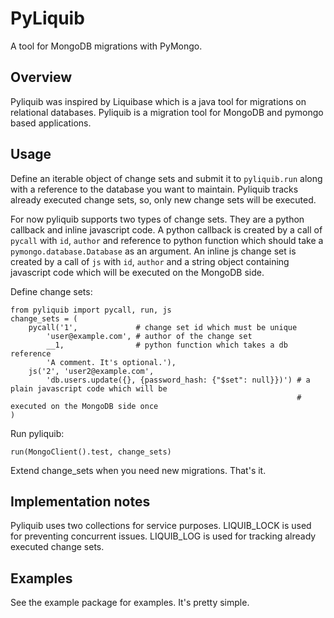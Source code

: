 # PyLiquib

A tool for MongoDB migrations with PyMongo.

## Overview
Pyliquib was inspired by Liquibase which is a java tool for migrations on relational databases. Pyliquib is
a migration tool for MongoDB and pymongo based applications.

## Usage
Define an iterable object of change sets and submit it to `pyliquib.run` along with a reference to
the database you want to maintain. Pyliquib tracks already executed change sets, so, only new change sets will
be executed.

For now pyliquib supports two types of change sets. They are a python callback and inline javascript code.
A python callback is created by a call of `pycall` with `id`, `author` and reference to python function
which should take a `pymongo.database.Database` as an argument. An inline js change set is created by
a call of `js` with `id`, `author` and a string object containing javascript code which will be executed
on the MongoDB side.

Define change sets:

    from pyliquib import pycall, run, js
    change_sets = (
        pycall('1',             # change set id which must be unique
            'user@example.com', # author of the change set
            __1,                # python function which takes a db reference
            'A comment. It's optional.'),
        js('2', 'user2@example.com',
            'db.users.update({}, {password_hash: {"$set": null}})') # a plain javascript code which will be
                                                                    # executed on the MongoDB side once
    )

Run pyliquib:

	run(MongoClient().test, change_sets)

Extend change_sets when you need new migrations. That's it.

## Implementation notes

Pyliquib uses two collections for service purposes. LIQUIB_LOCK is used for preventing concurrent issues.
LIQUIB_LOG is used for tracking already executed change sets.

## Examples

See the example package for examples. It's pretty simple.